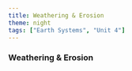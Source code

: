 ```yaml
---
title: Weathering & Erosion
theme: night
tags: ["Earth Systems", "Unit 4"]
---
```


### Weathering & Erosion
